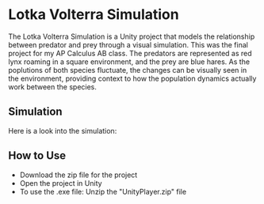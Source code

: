 # Lotka Volterra Simulation
The Lotka Volterra Simulation is a Unity project that models the relationship between predator and prey through a visual simulation. This was the final project for my AP Calculus AB class. The predators are represented as red lynx roaming in a square environment, and the prey are blue hares. As the poplutions of both species fluctuate, the changes can be visually seen in the environment, providing context to how the population dynamics actually work between the species.

## Simulation
Here is a look into the simulation:


## How to Use
- Download the zip file for the project
- Open the project in Unity
- To use the .exe file: Unzip the "UnityPlayer.zip" file
